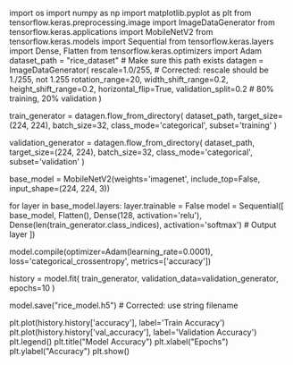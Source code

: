 import os
import numpy as np
import matplotlib.pyplot as plt
from tensorflow.keras.preprocessing.image import ImageDataGenerator
from tensorflow.keras.applications import MobileNetV2
from tensorflow.keras.models import Sequential
from tensorflow.keras.layers import Dense, Flatten
from tensorflow.keras.optimizers import Adam
dataset_path = "rice_dataset"  # Make sure this path exists
datagen = ImageDataGenerator(
    rescale=1.0/255,  # Corrected: rescale should be 1./255, not 1.255
    rotation_range=20,
    width_shift_range=0.2,
    height_shift_range=0.2,
    horizontal_flip=True,
    validation_split=0.2  # 80% training, 20% validation
)

train_generator = datagen.flow_from_directory(
    dataset_path,
    target_size=(224, 224),
    batch_size=32,
    class_mode='categorical',
    subset='training'
)

validation_generator = datagen.flow_from_directory(
    dataset_path,
    target_size=(224, 224),
    batch_size=32,
    class_mode='categorical',
    subset='validation'
)

base_model = MobileNetV2(weights='imagenet', include_top=False, input_shape=(224, 224, 3))

for layer in base_model.layers:
    layer.trainable = False
model = Sequential([
    base_model,
    Flatten(),
    Dense(128, activation='relu'),
    Dense(len(train_generator.class_indices), activation='softmax')  # Output layer
])

model.compile(optimizer=Adam(learning_rate=0.0001), loss='categorical_crossentropy', metrics=['accuracy'])

history = model.fit(
    train_generator,
    validation_data=validation_generator,
    epochs=10
)

model.save("rice_model.h5")  # Corrected: use string filename

plt.plot(history.history['accuracy'], label='Train Accuracy')
plt.plot(history.history['val_accuracy'], label='Validation Accuracy')
plt.legend()
plt.title("Model Accuracy")
plt.xlabel("Epochs")
plt.ylabel("Accuracy")
plt.show()
